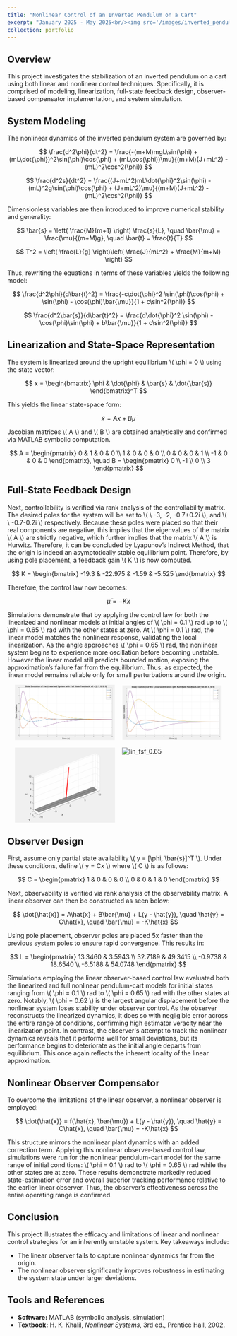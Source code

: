 ```yaml
---
title: "Nonlinear Control of an Inverted Pendulum on a Cart"
excerpt: "January 2025 - May 2025<br/><img src='/images/inverted_pendulum_nlonls_oc_0.62.gif' alt='inverted_pendulum' style='max-width:100%; height:auto; width:450px;'>"
collection: portfolio
---
```

## Overview

This project investigates the stabilization of an inverted pendulum on a cart using both linear and nonlinear control techniques. Specifically, it is comprised of modeling, linearization, full-state feedback design, observer-based compensator implementation, and system simulation.

## System Modeling

The nonlinear dynamics of the inverted pendulum system are governed by:

$$
\frac{d^2\phi}{dt^2} = \frac{-(m+M)mgL\sin(\phi) + (mL\dot{\phi})^2\sin(\phi)\cos(\phi) + (mL\cos(\phi))\mu}{(m+M)(J+mL^2) - (mL)^2\cos^2(\phi)}
$$

$$
\frac{d^2s}{dt^2} = \frac{(J+mL^2)mL\dot{\phi}^2\sin(\phi) - (mL)^2g\sin(\phi)\cos(\phi) + (J+mL^2)\mu}{(m+M)(J+mL^2) - (mL)^2\cos^2(\phi)}
$$

Dimensionless variables are then introduced to improve numerical stability and generality:

$$
\bar{s} = \left( \frac{M}{m+1} \right) \frac{s}{L}, \quad \bar{\mu} = \frac{\mu}{(m+M)g}, \quad \bar{t} = \frac{t}{T}
$$

$$
T^2 = \left( \frac{L}{g} \right)\left( \frac{J}{mL^2} + \frac{M}{m+M} \right)
$$

Thus, rewriting the equations in terms of these variables yields the following model:

$$
\frac{d^2\phi}{d\bar{t}^2} = \frac{-c\dot{\phi}^2 \sin(\phi)\cos(\phi) + \sin(\phi) - \cos(\phi)\bar{\mu}}{1 + c\sin^2(\phi)}
$$

$$
\frac{d^2\bar{s}}{d\bar{t}^2} = \frac{d\dot{\phi}^2 \sin(\phi) - \cos(\phi)\sin(\phi) + b\bar{\mu}}{1 + c\sin^2(\phi)}
$$

## Linearization and State-Space Representation

The system is linearized around the upright equilibrium \\( \phi = 0 \\) using the state vector:

$$
x = \begin{bmatrix} \phi & \dot{\phi} & \bar{s} & \dot{\bar{s}} \end{bmatrix}^T
$$

This yields the linear state-space form:

$$
\dot{x} = A x + B \bar{\mu}
$$

Jacobian matrices \\( A \\) and \\( B \\) are obtained analytically and confirmed via MATLAB symbolic computation.

$$
A = \begin{pmatrix}
0 & 1 & 0 & 0 \\
1 & 0 & 0 & 0 \\
0 & 0 & 0 & 1 \\
-1 & 0 & 0 & 0
\end{pmatrix}, \quad
B = \begin{pmatrix}
0 \\
-1 \\
0 \\
3
\end{pmatrix}
$$

## Full-State Feedback Design

Next, controllability is verified via rank analysis of the controllability matrix. The desired poles for the system will be set to \\( \ -3, -2, -0.7+0.2i \\), and \\( \ -0.7-0.2i \\) respectively. Because these poles were placed so that their real components are negative, this implies that the eigenvalues of the matrix \\( A \\) are strictly negative, which further implies that the matrix \\( A \\) is Hurwitz. Therefore, it can be concluded by Lyapunov’s Indirect Method, that the origin is indeed an asymptotically stable equilibrium point. Therefore, by using pole placement, a feedback gain \\( K \\) is now computed.

$$
K = \begin{bmatrix} -19.3 & -22.975 & -1.59 & -5.525 \end{bmatrix}
$$

Therefore, the control law now becomes:

$$
\bar{\mu} = -Kx
$$

Simulations demonstrate that by applying the control law for both the linearized and nonlinear models at initial angles of \\( \phi = 0.1 \\) rad up to \\( \phi = 0.65 \\) rad with the other states at zero. At \\( \phi = 0.1 \\) rad, the linear model matches the nonlinear response, validating the local linearization. As the angle approaches \\( \phi = 0.65 \\) rad, the nonlinear system begins to experience more oscillation before becoming unstable. However the linear model still predicts bounded motion, exposing the approximation’s failure far from the equilibrium. Thus, as expected, the linear model remains reliable only for small perturbations around the origin.

<div style="display: flex; flex-wrap: wrap; justify-content: center; gap: 1rem;">
  <img src="/images/ip_lin_fsf_0.1.jpg" alt="lin_fsf_0.1.jpg" style="width: 45%; height: auto;">
  <img src="/images/ip_lin_fsf_0.65.jpg" alt="lin_fsf_0.65" style="width: 45%; height: auto;">
  <img src="/images/inverted_pendulum_lin_fsf_0.1.gif" alt="lin_fsf_0.1.gif" style="width: 45%; height: auto;">
  <img src="/images/inverted_pendulum_lin_fsf_0.65.gif" alt="lin_fsf_0.65" style="width: 45%; height: auto;">
</div>

## Observer Design

First, assume only partial state availability \\( y = [\phi, \bar{s}]^T \\). Under these conditions, define \\( y = Cx \\) where \\( C \\) is as follows:

$$
C = \begin{pmatrix}
1 & 0 & 0 & 0 \\
0 & 0 & 1 & 0
\end{pmatrix}
$$

Next, observability is verified via rank analysis of the observability matrix. A linear observer can then be constructed as seen below:

$$
\dot{\hat{x}} = A\hat{x} + B\bar{\mu} + L(y - \hat{y}), \quad \hat{y} = C\hat{x}, \quad \bar{\mu} = -K\hat{x}
$$

Using pole placement, observer poles are placed 5x faster than the previous system poles to ensure rapid convergence. This results in:

$$
L = \begin{pmatrix}
13.3460 & 3.5943 \\
32.7189 & 49.3415 \\
-0.9738 & 18.6540 \\
-6.5188 & 54.0748
\end{pmatrix}
$$

Simulations employing the linear observer-based control law evaluated both the linearized and full nonlinear pendulum-cart models for initial states ranging from \\( \phi = 0.1 \\) rad to \\( \phi = 0.65 \\) rad with the other states at zero. Notably, \\( \phi = 0.62 \\) is the largest angular displacement before the nonlinear system loses stability under observer control. As the observer reconstructs the linearized dynamics, it does so with negligible error across the entire range of conditions, confirming high estimator veracity near the linearization point. In contrast, the observer's attempt to track the nonlinear dynamics reveals that it performs well for small deviations, but its performance begins to deteriorate as the initial angle departs from equilibrium. This once again reflects the inherent locality of the linear approximation.

## Nonlinear Observer Compensator

To overcome the limitations of the linear observer, a nonlinear observer is employed:

$$
\dot{\hat{x}} = f(\hat{x}, \bar{\mu}) + L(y - \hat{y}), \quad \hat{y} = C\hat{x}, \quad \bar{\mu} = -K\hat{x}
$$


This structure mirrors the nonlinear plant dynamics with an added correction term. Applying this nonlinear observer-based control law, simulations were run for the nonlinear pendulum-cart model for the same range of initial conditions: \\( \phi = 0.1 \\) rad to \\( \phi = 0.65 \\) rad while the other states are at zero. These results demonstrate markedly reduced state-estimation error and overall superior tracking performance relative to the earlier linear observer. Thus, the observer’s effectiveness across the entire operating range is confirmed.

## Conclusion

This project illustrates the efficacy and limitations of linear and nonlinear control strategies for an inherently unstable system. Key takeaways include:

- The linear observer fails to capture nonlinear dynamics far from the origin.
- The nonlinear observer significantly improves robustness in estimating the system state under larger deviations.

## Tools and References

- **Software:** MATLAB (symbolic analysis, simulation)
- **Textbook:** H. K. Khalil, *Nonlinear Systems*, 3rd ed., Prentice Hall, 2002.
